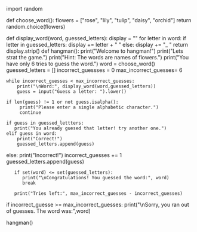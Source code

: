 import random

def choose_word():
    flowers = ["rose", "lily", "tulip", "daisy", "orchid"]
    return random.choice(flowers)

def display_word(word, guessed_letters):
    display = ""
    for letter in word:
        if letter in guessed_letters:
           display += letter + " "
        else:
            display += "_ "
    return display.strip()
def hangman():
    print("Welcome to hangman!")
    print("Lets strat the game.")
    print("Hint: The words are names of flowers.")
    print("You have only 6 tries to guess the word.")
    word = choose_word()
    guessed_letters = []
    incorrect_guessses = 0
    max_incorrect_guesses= 6

    while incorrect_guesses < max_incorrect_guesses:
        print("\nWord:", display_word(word,guessed_letters))
        guess = input("Guess a letter: ").lower()

    if len(guess) != 1 or not guess.isalpha():
         print("Please enter a single alphabetic character.")
         continue

    if guess in guessed_lettters:
       print("You already guesed that letter! try another one.")
    elif guess in word:
        print("Correct!")
        guessed_letters.append(guess)
   else:
       print("Incorrect!")
       incorrect_guesses += 1
       guessed_letters.append(guess)

       if set(word) <= set(guessed_letters):
          print("\nCongratulations! You guessed the word:", word)
          break

       print("Tries left:", max_incorrect_guesses - incorrect_guesses)

  if incorrect_guesse >= max_incorrect_guesses:
     print("\nSorry, you ran out of guesses. The word was:",word)


hangman()
